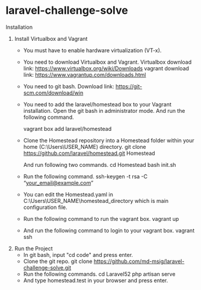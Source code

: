 # laravel-challenge-solve

Installation
1.	Install Virtualbox and Vagrant
    - You must have to enable hardware virtualization (VT-x).
    - You need to download Virtualbox and Vagrant. 
        Virtualbox download link: https://www.virtualbox.org/wiki/Downloads 
        vagrant download link: https://www.vagrantup.com/downloads.html
    - You need to git bash. 
        Download link: https://git-scm.com/download/win
    - You need to add the laravel/homestead box to your Vagrant installation. 
        Open the git bash in administrator mode. 
        And run the following command.

        vagrant box add laravel/homestead

    - Clone the Homestead repository into a Homestead folder within your home (C:\Users\USER_NAME) directory.
        git clone https://github.com/laravel/homestead.git Homestead

        And run following two commands.
            cd Homestead 
            bash init.sh

    - Run the following command.
        ssh-keygen -t rsa -C “your_email@example.com”
    - You can edit the Homestead.yaml in C:\Users\USER_NAME\homestead_directory which is main configuration file.
    - Run the following command to run the vagrant box. 
        vagrant up
    - And run the following command to login to your vagrant box. 
        vagrant ssh
2.	Run the Project
    - In git bash, input "cd code" and press enter.
    - Clone the git repo. 
        git clone https://github.com/md-msig/laravel-challenge-solve.git
    - Run the following commands. 
        cd Laravel52 
        php artisan serve
    - And type homestead.test in your browser and press enter.

